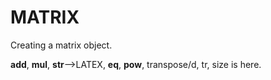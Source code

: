 # MATRIX
Creating a matrix object.

__add__, __mul__, __str__-->LATEX, __eq__, __pow__, transpose/d, tr, size is here.
